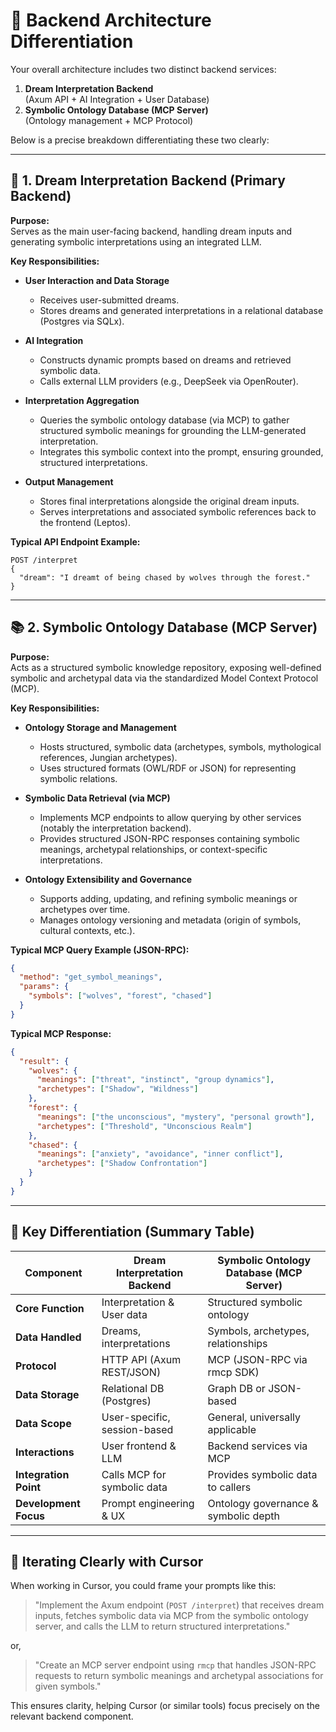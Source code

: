 # 🚧 **Backend Architecture Differentiation**

Your overall architecture includes two distinct backend services:

1. **Dream Interpretation Backend**  
   (Axum API + AI Integration + User Database)
2. **Symbolic Ontology Database (MCP Server)**  
   (Ontology management + MCP Protocol)

Below is a precise breakdown differentiating these two clearly:

---

## 🌙 **1. Dream Interpretation Backend (Primary Backend)**

**Purpose:**  
Serves as the main user-facing backend, handling dream inputs and generating symbolic interpretations using an integrated LLM.

**Key Responsibilities:**

- **User Interaction and Data Storage**

  - Receives user-submitted dreams.
  - Stores dreams and generated interpretations in a relational database (Postgres via SQLx).

- **AI Integration**

  - Constructs dynamic prompts based on dreams and retrieved symbolic data.
  - Calls external LLM providers (e.g., DeepSeek via OpenRouter).

- **Interpretation Aggregation**

  - Queries the symbolic ontology database (via MCP) to gather structured symbolic meanings for grounding the LLM-generated interpretation.
  - Integrates this symbolic context into the prompt, ensuring grounded, structured interpretations.

- **Output Management**
  - Stores final interpretations alongside the original dream inputs.
  - Serves interpretations and associated symbolic references back to the frontend (Leptos).

**Typical API Endpoint Example:**

```http
POST /interpret
{
  "dream": "I dreamt of being chased by wolves through the forest."
}
```

---

## 📚 **2. Symbolic Ontology Database (MCP Server)**

**Purpose:**  
Acts as a structured symbolic knowledge repository, exposing well-defined symbolic and archetypal data via the standardized Model Context Protocol (MCP).

**Key Responsibilities:**

- **Ontology Storage and Management**

  - Hosts structured, symbolic data (archetypes, symbols, mythological references, Jungian archetypes).
  - Uses structured formats (OWL/RDF or JSON) for representing symbolic relations.

- **Symbolic Data Retrieval (via MCP)**

  - Implements MCP endpoints to allow querying by other services (notably the interpretation backend).
  - Provides structured JSON-RPC responses containing symbolic meanings, archetypal relationships, or context-specific interpretations.

- **Ontology Extensibility and Governance**
  - Supports adding, updating, and refining symbolic meanings or archetypes over time.
  - Manages ontology versioning and metadata (origin of symbols, cultural contexts, etc.).

**Typical MCP Query Example (JSON-RPC):**

```json
{
  "method": "get_symbol_meanings",
  "params": {
    "symbols": ["wolves", "forest", "chased"]
  }
}
```

**Typical MCP Response:**

```json
{
  "result": {
    "wolves": {
      "meanings": ["threat", "instinct", "group dynamics"],
      "archetypes": ["Shadow", "Wildness"]
    },
    "forest": {
      "meanings": ["the unconscious", "mystery", "personal growth"],
      "archetypes": ["Threshold", "Unconscious Realm"]
    },
    "chased": {
      "meanings": ["anxiety", "avoidance", "inner conflict"],
      "archetypes": ["Shadow Confrontation"]
    }
  }
}
```

---

## 📌 **Key Differentiation (Summary Table)**

| Component             | Dream Interpretation Backend | Symbolic Ontology Database (MCP Server) |
| --------------------- | ---------------------------- | --------------------------------------- |
| **Core Function**     | Interpretation & User data   | Structured symbolic ontology            |
| **Data Handled**      | Dreams, interpretations      | Symbols, archetypes, relationships      |
| **Protocol**          | HTTP API (Axum REST/JSON)    | MCP (JSON-RPC via rmcp SDK)             |
| **Data Storage**      | Relational DB (Postgres)     | Graph DB or JSON-based                  |
| **Data Scope**        | User-specific, session-based | General, universally applicable         |
| **Interactions**      | User frontend & LLM          | Backend services via MCP                |
| **Integration Point** | Calls MCP for symbolic data  | Provides symbolic data to callers       |
| **Development Focus** | Prompt engineering & UX      | Ontology governance & symbolic depth    |

---

## 📖 **Iterating Clearly with Cursor**

When working in Cursor, you could frame your prompts like this:

> "Implement the Axum endpoint (`POST /interpret`) that receives dream inputs, fetches symbolic data via MCP from the symbolic ontology server, and calls the LLM to return structured interpretations."

or,

> "Create an MCP server endpoint using `rmcp` that handles JSON-RPC requests to return symbolic meanings and archetypal associations for given symbols."

This ensures clarity, helping Cursor (or similar tools) focus precisely on the relevant backend component.
